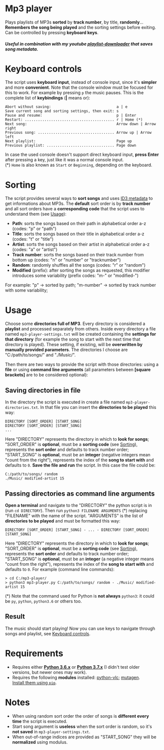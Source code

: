 # Mp3 player
Plays playlists of MP3s **sorted** by **track number**, by title, **randomly**... **Remembers the song being played** and the sorting settings before exiting. Can be controlled by pressing **keyboard keys**.
##### Useful in combination with my youtube [playlist-downloader](https://gitlab.com/Stypox/playlist-downloader) that saves song metadata.

# Keyboard controls
The script uses **keyboard input**, instead of console input, since it's **simpler** and more **convenient**. Note that the console window must be focused for this to work. For example by pressing ``p`` the music pauses. This is the complete list of **keybindings** (**\|** means or):

	Abort without saving:                              a | e
	Save current song and sorting settings, then exit: s
	Pause and resume:                                  p | Enter
	Restart: ......................................... r | Home (*)
	Next song:                                         Arrow down | Arrow right
	Previous song: ................................... Arrow up | Arrow left
	Next playlist:                                     Page up
	Previous playlist: ............................... Page down

In case the used console doesn't support direct keyboard input, **press Enter** after pressing a key, just like it was a normal console input.  
(*) ``Home`` is also known as ``Start`` or ``Beginning``, depending on the keyboard.

# Sorting
The script provides several ways to **sort songs** and uses [ID3 metadata](https://en.wikipedia.org/wiki/ID3) to get informations about MP3s. The **default** sort order is by **track number** and all sort orders have a **corresponding code** that the script uses to understand them (see [Usage](https://gitlab.com/Stypox/mp3-player#usage)):
* **Path**: sorts the songs based on their path in alphabetical order a-z 
(codes: "p" or "path")
* **Title**: sorts the songs based on their title in alphabetical order a-z 
(codes: "t" or "title")
* **Artist**: sorts the songs based on their artist in alphabetical order a-z 
(codes: "a" or "artist")
* **Track number**: sorts the songs based on their track number from bottom up 
(codes: "n" or "number" or "tracknumber")
* **Random**: randomly shuffles all the songs 
(codes: "r" or "random")
* **Modified** (prefix): after sorting the songs as requested, this modifier introduces some variability
(prefix codes: "m-" or "modified-")

For example: "p" -> sorted by path; "m-number" -> sorted by track number with some variability;


# Usage
Choose some **directories full of MP3**. Every directory is considered a **playlist** and processed separately from others. Inside every directory a file named ``mp3-player-settings.txt`` will be created containing the **settings for that directory** (for example the song to start with the next time that directory is played). These setting, if existing, will be **overwritten by manually provided parameters**. The directories I choose are "C:/path/to/songs/" and "./Music/".  

Then there are two ways to provide the script with those directories: using a **file** or using **command line arguments** (all parameters between **\[square brackets\]** are to be considered optional):

## Saving directories in file
In the directory the script is executed in create a file named ``mp3-player-directories.txt``. In that file you can insert the **directories to be played** this way:

	DIRECTORY [SORT_ORDER] [START_SONG]
	DIRECTORY [SORT_ORDER] [START_SONG]
	...

Here "DIRECTORY" represents the directory in which to **look for songs**; "SORT_ORDER" is **optional**, must be a **sorting code** (see [Sorting](https://gitlab.com/Stypox/mp3-player#sorting)), represents the **sort order** and defaults to track number order; "START_SONG" is **optional**, must be an **integer** (negative integers mean "count from the right"), represents the index of the **song to start with** and defaults to ``0``. **Save the file and run** the script. In this case the file could be:

	C:/path/to/songs/ random
	./Music/ modified-artist 15


## Passing directories as command line arguments
**Open a terminal** and navigate to the "DIRECTORY" the python script is in (run ``cd DIRECTORY``). Then run ``python3 FILENAME ARGUMENTS`` (*) replacing "FILENAME" with the name of the script. "ARGUMENTS" is the list of **directories to be played** and must be formatted this way:

	DIRECTORY [SORT_ORDER] [START_SONG] - ... - DIRECTORY [SORT_ORDER] [START_SONG]

Here "DIRECTORY" represents the directory in which to **look for songs**; "SORT_ORDER" is **optional**, must be a **sorting code** (see [Sorting](https://gitlab.com/Stypox/mp3-player#sorting)), represents the **sort order** and defaults to track number order; "START_SONG" is **optional**, must be an **integer** (a negative integer means "count from the right"), represents the index of the **song to start with** and defaults to ``0``. For example (command line commands):

	> cd C:/mp3-player/
	> python3 mp3-player.py C:/path/to/songs/ random - ./Music/ modified-artist 15

(*) Note that the command used for Python is **not always** ``python3``: it could be ``py``, ``python``, ``python3.6`` or others too.

## Result
The music should start playing! Now you can use keys to navigate through songs and playlist, see [Keyboard controls](https://gitlab.com/Stypox/mp3-player#keyboard-controls).
# Requirements
* Requires either **[Python 3.6.x](https://www.python.org/downloads/)** or **[Python 3.7.x](https://www.python.org/downloads/)** (I didn't test older versions, but newer ones may work).
* Requires the following **modules** installed: [python-vlc](https://pypi.org/project/python-vlc/); [mutagen](https://pypi.org/project/mutagen/).  
  [Install them using ``pip``](https://packaging.python.org/tutorials/installing-packages/).
# Notes
* When using random sort order the order of songs is **different every time** the script is executed.
* Start song argument is **useless** when the sort order is random, so it's **not saved** in ``mp3-player-settings.txt``.
* When out-of-range indices are provided as "START_SONG" they will be **normalized** using modulus.
